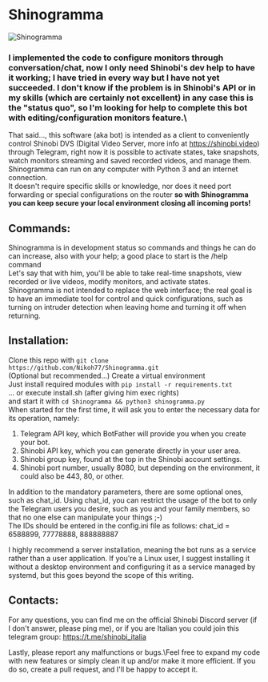 # Shinogramma
![Shinogramma](https://github.com/Nikoh77/ShinotifyTB/assets/7826178/24a15ed6-09ab-4267-91a2-484198f4abaf)
### I implemented the code to configure monitors through conversation/chat, now I only need Shinobi's dev help to have it working; I have tried in every way but I have not yet succeeded. I don't know if the problem is in Shinobi's API or in my skills (which are certainly not excellent) in any case this is the "status quo", so I'm looking for help to complete this bot with editing/configuration monitors feature.\

That said..., this software (aka bot) is intended as a client to conveniently control Shinobi DVS (Digital Video Server, more info at https://shinobi.video) through Telegram, right now it is possible to activate states, take snapshots, watch monitors streaming and saved recorded videos, and manage them.
Shinogramma can run on any computer with Python 3 and an internet connection.\
It doesn't require specific skills or knowledge, nor does it need port forwarding or special configurations on the router <b>so with Shinogramma you can keep secure your local environment closing all incoming ports!</b>
## Commands:
Shinogramma is in development status so commands and things he can do can increase, also with your help; a good place to start is the /help command\
Let's say that with him, you'll be able to take real-time snapshots, view recorded or live videos, modify monitors, and activate states.\
Shinogramma is not intended to replace the web interface; the real goal is to have an immediate tool for control and quick configurations, such as turning on intruder detection when leaving home and turning it off when returning.
## Installation:
Clone this repo with ```git clone https://github.com/Nikoh77/Shinogramma.git```\
(Optional but recommended...) Create a virtual environment\
Just install required modules with ```pip install -r requirements.txt```\
... or execute install.sh (after giving him exec rights)\
and start it with ```cd Shinogramma && python3 shinogramma.py```\
When started for the first time, it will ask you to enter the necessary data for its operation, namely:
1) Telegram API key, which BotFather will provide you when you create your bot.
2) Shinobi API key, which you can generate directly in your user area.
3) Shinobi group key, found at the top in the Shinobi account settings.
4) Shinobi port number, usually 8080, but depending on the environment, it could also be 443, 80, or other.

In addition to the mandatory parameters, there are some optional ones, such as chat_id.
Using chat_id, you can restrict the usage of the bot to only the Telegram users you desire, such as you and your family members, so that no one else can manipulate your things ;-)\
The IDs should be entered in the config.ini file as follows:
chat_id = 6588899, 77778888, 888888887

I highly recommend a server installation, meaning the bot runs as a service rather than a user application. If you're a Linux user, I suggest installing it without a desktop environment and configuring it as a service managed by systemd, but this goes beyond the scope of this writing.

## Contacts:
For any questions, you can find me on the official Shinobi Discord server (if I don't answer, please ping me), or if you are Italian you could join this telegram group: https://t.me/shinobi_italia

Lastly, please report any malfunctions or bugs.\Feel free to expand my code with new features or simply clean it up and/or make it more efficient. If you do so, create a pull request, and I'll be happy to accept it.
